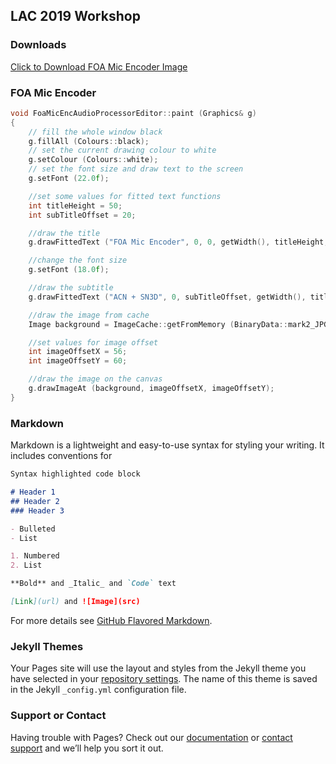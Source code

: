 ## LAC 2019 Workshop

### Downloads
<a href="https://github.com/gzalles/LAC19_workshop/blob/master/mark2.JPG" download>Click to Download FOA Mic Encoder Image</a>

### FOA Mic Encoder
```cpp
void FoaMicEncAudioProcessorEditor::paint (Graphics& g)
{
    // fill the whole window black
    g.fillAll (Colours::black);
    // set the current drawing colour to white
    g.setColour (Colours::white);
    // set the font size and draw text to the screen
    g.setFont (22.0f);

    //set some values for fitted text functions
    int titleHeight = 50;
    int subTitleOffset = 20;

    //draw the title
    g.drawFittedText ("FOA Mic Encoder", 0, 0, getWidth(), titleHeight, Justification::centred, 1);

    //change the font size
    g.setFont (18.0f);

    //draw the subtitle
    g.drawFittedText ("ACN + SN3D", 0, subTitleOffset, getWidth(), titleHeight, Justification::centred, 1);

    //draw the image from cache
    Image background = ImageCache::getFromMemory (BinaryData::mark2_JPG, BinaryData::mark2_JPGSize);

    //set values for image offset
    int imageOffsetX = 56;
    int imageOffsetY = 60;

    //draw the image on the canvas
    g.drawImageAt (background, imageOffsetX, imageOffsetY);
}
```

### Markdown

Markdown is a lightweight and easy-to-use syntax for styling your writing. It includes conventions for

```markdown
Syntax highlighted code block

# Header 1
## Header 2
### Header 3

- Bulleted
- List

1. Numbered
2. List

**Bold** and _Italic_ and `Code` text

[Link](url) and ![Image](src)
```

For more details see [GitHub Flavored Markdown](https://guides.github.com/features/mastering-markdown/).

### Jekyll Themes

Your Pages site will use the layout and styles from the Jekyll theme you have selected in your [repository settings](https://github.com/gzalles/LAC19_workshop/settings). The name of this theme is saved in the Jekyll `_config.yml` configuration file.

### Support or Contact

Having trouble with Pages? Check out our [documentation](https://help.github.com/categories/github-pages-basics/) or [contact support](https://github.com/contact) and we’ll help you sort it out.
